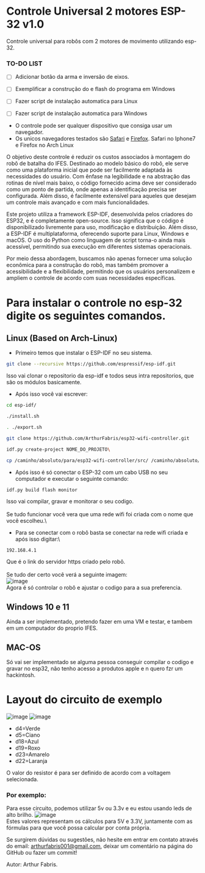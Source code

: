 # Controle Universal 2 motores ESP-32 v1.0

Controle universal para robôs com 2 motores de movimento utilizando esp-32.
### TO-DO LIST

- [ ] Adicionar botão da arma e inversão de eixos.
- [ ] Exemplificar a construção do e flash do programa em Windows
- [ ] Fazer script de instalação automatica para Linux
- [ ] Fazer script de instalação automatica para Windows


- O controle pode ser qualquer dispositivo que consiga usar um navegador.
- Os unicos navegadores testados são [Safari](https://pt.wikipedia.org/wiki/Safari_(navegador)) e [Firefox](https://pt.wikipedia.org/wiki/Mozilla_Firefox). Safari no Iphone7 e Firefox no Arch Linux



O objetivo deste controle é reduzir os custos associados à montagem do robô de batalha do IFES. Destinado ao modelo básico do robô, ele serve como uma plataforma inicial que pode ser facilmente adaptada às necessidades do usuário. Com ênfase na legibilidade e na abstração das rotinas de nível mais baixo, o código fornecido acima deve ser considerado como um ponto de partida, onde apenas a identificação precisa ser configurada. Além disso, é facilmente extensível para aqueles que desejam um controle mais avançado e com mais funcionalidades.



Este projeto utiliza a framework ESP-IDF, desenvolvida pelos criadores do ESP32, e é completamente open-source. Isso significa que o código é disponibilizado livremente para uso, modificação e distribuição. Além disso, a ESP-IDF é multiplataforma, oferecendo suporte para Linux, Windows e macOS. O uso do Python como linguagem de script torna-o ainda mais acessível, permitindo sua execução em diferentes sistemas operacionais.



Por meio dessa abordagem, buscamos não apenas fornecer uma solução econômica para a construção do robô, mas também promover a acessibilidade e a flexibilidade, permitindo que os usuários personalizem e ampliem o controle de acordo com suas necessidades específicas.
# Para instalar o controle no esp-32 digite os seguintes comandos.
## Linux (Based on Arch-Linux)
- Primeiro temos que instalar o ESP-IDF no seu sistema.
```bash
git clone --recursive https://github.com/espressif/esp-idf.git
```
Isso vai clonar o repositorio da esp-idf e todos seus intra repositorios, que são os módulos basicamente.


- Após isso você vai escrever:
```bash
cd esp-idf/
```
```bash
./install.sh
```
```bash
. ./export.sh
```
```bash
git clone https://github.com/ArthurFabris/esp32-wifi-controller.git
```
```bash
idf.py create-project NOME_DO_PROJETO\
```
```bash
cp /caminho/absoluto/para/esp32-wifi-controller/src/ /caminho/absoluto/para/NOME_DO_PROJETO
```
- Após isso é só conectar o ESP-32 com um cabo USB no seu computador e executar o seguinte comando:
```bash
idf.py build flash monitor
```
Isso vai compilar, gravar e monitorar o seu codigo.\
    \
Se tudo funcionar você vera que uma rede wifi foi criada com o nome que você escolheu.\
     
- Para se conectar com o robô basta se conectar na rede wifi criada e após isso digitar:\
```https
192.168.4.1
```
Que é o link do servidor https criado pelo robô.\
     \
Se tudo der certo você verá a seguinte imagem:\
![image](https://github.com/ArthurFabris/esp32-wifi-controller/assets/151470840/3f1b1b04-6652-48c8-a08b-711ca6f2b39b)\
Agora é só controlar o robô e ajustar o codigo para a sua preferencia.

## Windows 10 e 11

Ainda a ser implementado, pretendo fazer em uma VM e testar, e tambem em um computador do proprio IFES.
## MAC-OS
Só vai ser implementado se alguma pessoa conseguir compilar o codigo e gravar no esp32, não tenho acesso a produtos apple e n quero fzr um hackintosh.

# Layout do circuito de exemplo
![image](https://github.com/ArthurFabris/esp32-wifi-controller/assets/151470840/89d3eb06-5239-4170-8c45-9ee7d7d4631f)
![image](https://github.com/ArthurFabris/esp32-wifi-controller/assets/151470840/6ba34507-cb7c-47d8-b261-81af830b1d0e)


- d4=Verde
- d5=Ciano
- d18=Azul
- d19=Roxo
- d23=Amarelo
- d22=Laranja


O valor do resistor é para ser definido de acordo com a voltagem selecionada.


### Por exemplo:
Para esse circuito, podemos utilizar 5v ou 3.3v e eu estou usando leds de alto brilho.
![image](https://github.com/ArthurFabris/esp32-wifi-controller/assets/151470840/c975ba1e-3430-417e-9940-dbc6fdb8cf70)\
Estes valores representam os cálculos para 5V e 3.3V, juntamente com as fórmulas para que você possa calcular por conta própria.

Se surgirem dúvidas ou sugestões, não hesite em entrar em contato através do email: arthurfabris001@gmail.com, deixar um comentário na página do GitHub ou fazer um commit!

Autor: Arthur Fabris.



